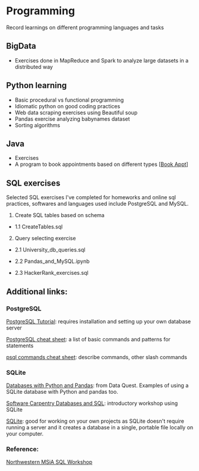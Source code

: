 # Programming

Record learnings on different programming languages and tasks 

## BigData

- Exercises done in MapReduce and Spark to analyze large datasets in a distributed way

## Python learning

- Basic procedural vs functional programming
- Idiomatic python on good coding practices
- Web data scraping exercises using Beautiful soup
- Pandas exercise analyzing babynames dataset
- Sorting algorithms

## Java
- Exercises 
- A program to book appointments based on different types [[Book Appt](https://github.com/jchen0529/Programming/tree/master/Java/Appointment%20making)]

## SQL exercises

Selected SQL exercises I've completed for homeworks and online sql practices, softwares and languages used include PostgreSQL and MySQL.

1. Create SQL tables based on schema

- 1.1 CreateTables.sql

2. Query selecting exercise

- 2.1 University_db_queries.sql 

- 2.2 Pandas_and_MySQL.ipynb

- 2.3 HackerRank_exercises.sql

## Additional links:

### PostgreSQL

[PostgreSQL Tutorial](http://www.postgresqltutorial.com/): requires installation and setting up your own database server

[PostgreSQL cheat sheet](http://www.postgresqltutorial.com/wp-content/uploads/2018/03/PostgreSQL-Cheat-Sheet.pdf): a list of basic commands and patterns for statements

[psql commands cheat sheet](http://www.postgresonline.com/downloads/special_feature/postgresql83_psql_cheatsheet.pdf): describe commands, other slash commands

### SQLite

[Databases with Python and Pandas](https://www.dataquest.io/blog/python-pandas-databases/): from Data Quest.  Examples of using a SQLite database with Python and pandas too.

[Software Carpentry Databases and SQL](http://swcarpentry.github.io/sql-novice-survey/): introductory workshop using SQLite

[SQLite](https://www.sqlite.org/): good for working on your own projects as SQLite doesn't require running a server and it creates a database in a single, portable file locally on your computer.

### Reference:
[Northwestern MSiA SQL Workshop](https://github.com/nuitrcs/databases_workshop/tree/master/sql)
